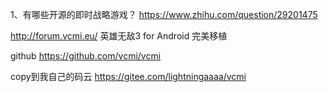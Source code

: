 1、有哪些开源的即时战略游戏？
https://www.zhihu.com/question/29201475

http://forum.vcmi.eu/
英雄无敌3 for Android 完美移植

github
https://github.com/vcmi/vcmi

copy到我自己的码云
https://gitee.com/lightningaaaa/vcmi

